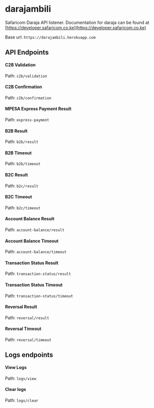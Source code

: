 # darajambili
Safaricom Daraja API listener.
Documentation for daraja can be found at [https://developer.safaricom.co.ke](https://developer.safaricom.co.ke)

Base url: `https://darajambili.herokuapp.com`

## API Endpoints

#### C2B Validation
Path: `c2b/validation`

#### C2B Confirmation
Path: `c2b/confirmation`

#### MPESA Express Payment Result
Path: `express-payment`

#### B2B Result
Path: `b2b/result`

#### B2B Timeout
Path: `b2b/timeout`

#### B2C Result
Path: `b2c/result`

#### B2C Timeout
Path: `b2c/timeout`

#### Account Balance Result
Path: `account-balance/result`

#### Account Balance Timeout
Path: `account-balance/timeout`

#### Transaction Status Result
Path: `transaction-status/result`

#### Transaction Status Timeout
Path: `transaction-status/timeout`

#### Reversal Result
Path: `reversal/result`

#### Reversal Timeout
Path: `reversal/timeout`

## Logs endpoints

#### View Logs
Path: `logs/view`

#### Clear logs
Path: `logs/clear`
